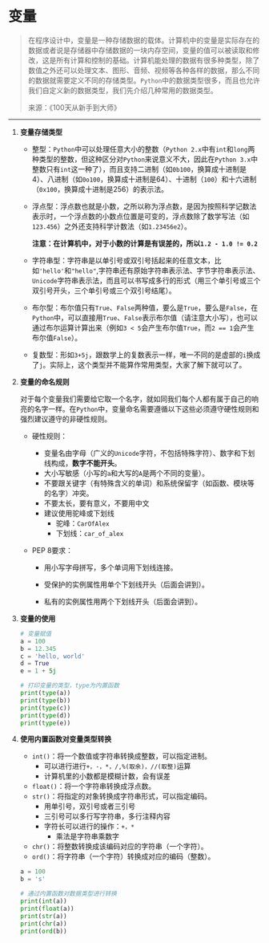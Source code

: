 # 变量

>在程序设计中，变量是一种存储数据的载体。计算机中的变量是实际存在的数据或者说是存储器中存储数据的一块内存空间，变量的值可以被读取和修改，这是所有计算和控制的基础。计算机能处理的数据有很多种类型，除了数值之外还可以处理文本、图形、音频、视频等各种各样的数据，那么不同的数据就需要定义不同的存储类型。`Python`中的数据类型很多，而且也允许我们自定义新的数据类型，我们先介绍几种常用的数据类型。
>
>来源：《100天从新手到大师》

---

1. **变量存储类型**

   - 整型：`Python`中可以处理任意大小的整数（`Python 2.x`中有`int`和`long`两种类型的整数，但这种区分对`Python`来说意义不大，因此在`Python 3.x`中整数只有`int`这一种了），而且支持二进制（如`0b100`，换算成十进制是4）、八进制（如`0o100`，换算成十进制是64）、十进制（`100`）和十六进制（`0x100`，换算成十进制是256）的表示法。

   - 浮点型：浮点数也就是小数，之所以称为浮点数，是因为按照科学记数法表示时，一个浮点数的小数点位置是可变的，浮点数除了数学写法（如`123.456`）之外还支持科学计数法（如`1.23456e2`）。

     **注意：在计算机中，对于小数的计算是有误差的，所以`1.2 - 1.0 != 0.2`**

   - 字符串型：字符串是以单引号或双引号括起来的任意文本，比如`'hello'`和`"hello"`,字符串还有原始字符串表示法、字节字符串表示法、`Unicode`字符串表示法，而且可以书写成多行的形式（用三个单引号或三个双引号开头，三个单引号或三个双引号结尾）。

   - 布尔型：布尔值只有`True`、`False`两种值，要么是`True`，要么是`False`，在`Python`中，可以直接用`True`、`False`表示布尔值（请注意大小写），也可以通过布尔运算计算出来（例如`3 < 5`会产生布尔值`True`，而`2 == 1`会产生布尔值`False`）。

   - 复数型：形如`3+5j`，跟数学上的复数表示一样，唯一不同的是虚部的`i`换成了`j`。实际上，这个类型并不能算作常用类型，大家了解下就可以了。

     

2. **变量的命名规则**

   对于每个变量我们需要给它取一个名字，就如同我们每个人都有属于自己的响亮的名字一样。在`Python`中，变量命名需要遵循以下这些必须遵守硬性规则和强烈建议遵守的非硬性规则。

   - 硬性规则：

     - 变量名由字母（广义的`Unicode`字符，不包括特殊字符）、数字和下划线构成，**数字不能开头**。
     - 大小写敏感（小写的`a`和大写的`A`是两个不同的变量）。
     - 不要跟关键字（有特殊含义的单词）和系统保留字（如函数、模块等的名字）冲突。
     - 不要太长，要有意义，不要用中文
     - 建议使用驼峰或下划线
       - 驼峰：`CarOfAlex`
       - 下划线：`car_of_alex`

   - PEP 8要求：

     - 用小写字母拼写，多个单词用下划线连接。

     - 受保护的实例属性用单个下划线开头（后面会讲到）。

     - 私有的实例属性用两个下划线开头（后面会讲到）。

       

3. **变量的使用**

   ```python
   # 变量赋值
   a = 100
   b = 12.345
   c = 'hello, world'
   d = True
   e = 1 + 5j
   
   # 打印变量的类型，type为内置函数
   print(type(a)) 
   print(type(b)) 
   print(type(c)) 
   print(type(d)) 
   print(type(e)) 
   ```
   
   
   
4. **使用内置函数对变量类型转换**

   - `int()`：将一个数值或字符串转换成整数，可以指定进制。
     - 可以进行进行`+，-，*，/,%(取余)，//(取整)`运算
     - 计算机里的小数都是模糊计数，会有误差
   - `float()`：将一个字符串转换成浮点数。
   - `str()`：将指定的对象转换成字符串形式，可以指定编码。
     - 用单引号，双引号或者三引号
     - 三引号可以多行写字符串，多行注释内容
     - 字符长可以进行的操作：`+，*`
       - 乘法是字符串乘数字
   - `chr()`：将整数转换成该编码对应的字符串（一个字符）。
   - `ord()`：将字符串（一个字符）转换成对应的编码（整数）。

   ```python
   a = 100
   b = 's'
   
   # 通过内置函数对数据类型进行转换
   print(int(a))
   print(float(a))
   print(str(a))
   print(chr(a))
   print(ord(b))
   ```




